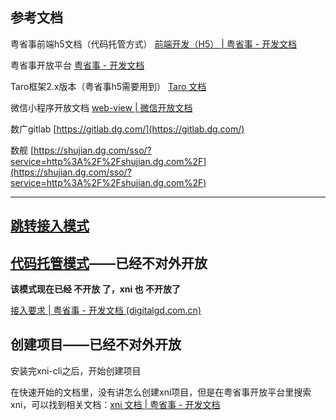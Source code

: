 ## 参考文档

粤省事前端h5文档（代码托管方式） [前端开发（H5） | 粤省事 - 开发文档](https://yss-dev.digitalgd.com.cn/yss/docs/mini-program/%E6%B5%81%E7%A8%8B%E6%8C%87%E5%BC%95/%E5%8A%9F%E8%83%BD%E5%BC%80%E5%8F%91/%E5%89%8D%E7%AB%AF%E5%BC%80%E5%8F%91%EF%BC%88H5%EF%BC%89.html)

粤省事开放平台 [粤省事 - 开发文档](http://yss-dev.digitalgd.com.cn/yss/docs/)

Taro框架2.x版本（粤省事h5需要用到） [Taro 文档](https://taro-docs.jd.com/docs/2.x/)

微信小程序开放文档 [web-view | 微信开放文档](https://developers.weixin.qq.com/miniprogram/dev/component/web-view.html)

数广gitlab [https://gitlab.dg.com/](https://gitlab.dg.com/)

数舰 [https://shujian.dg.com/sso/?service=http%3A%2F%2Fshujian.dg.com%2F](https://shujian.dg.com/sso/?service=http%3A%2F%2Fshujian.dg.com%2F)

---

## [跳转接入模式](https://yss-dev.digitalgd.com.cn/yss/docs/mini-program/%E6%B5%81%E7%A8%8B%E6%8C%87%E5%BC%95/%E8%B7%B3%E8%BD%AC%E6%8E%A5%E5%85%A5%E6%A8%A1%E5%BC%8F/%E6%8E%A5%E5%85%A5%E5%87%86%E5%A4%87/%E6%8E%A5%E5%85%A5%E8%A6%81%E6%B1%82.html)


## [代码托管模式](https://yss-dev.digitalgd.com.cn/yss/docs/mini-program/%E6%B5%81%E7%A8%8B%E6%8C%87%E5%BC%95/%E6%8E%A5%E5%85%A5%E5%87%86%E5%A4%87/%E6%8E%A5%E5%85%A5%E8%A6%81%E6%B1%82.html)——已经不对外开放

**该模式现在已经 不开放 了，xni 也 不开放了**

[接入要求 | 粤省事 - 开发文档 (digitalgd.com.cn)](https://yss-dev.digitalgd.com.cn/yss/docs/mini-program/%E6%B5%81%E7%A8%8B%E6%8C%87%E5%BC%95/%E6%8E%A5%E5%85%A5%E5%87%86%E5%A4%87/%E6%8E%A5%E5%85%A5%E8%A6%81%E6%B1%82.html)

## 创建项目——已经不对外开放

安装完xni-cli之后，开始创建项目

在快速开始的文档里，没有讲怎么创建xni项目，但是在粤省事开放平台里搜索xni，可以找到相关文档：[xni 文档 | 粤省事 - 开发文档](https://yss-dev.digitalgd.com.cn/yss/docs/mini-program/%E5%BC%80%E5%8F%91%E6%96%87%E6%A1%A3/%E5%89%8D%E7%AB%AF%E5%BC%80%E5%8F%91%EF%BC%88H5%EF%BC%89/%E5%89%8D%E6%9C%9F%E5%87%86%E5%A4%87/develop/xni.html?from=faq) 